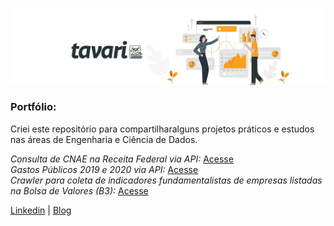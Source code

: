 ![img](https://github.com/arthurtavari/arthurtavari/blob/master/img/layout.jpg)
### Portfólio:
Criei este repositório para compartilharalguns projetos práticos e estudos nas áreas de Engenharia e Ciência de Dados.  

*Consulta de CNAE na Receita Federal via API:* [Acesse](https://github.com/arthurtavari/api_receitaws)
  <br>
*Gastos Públicos 2019 e 2020 via API:* [Acesse](https://github.com/arthurtavari/gastos_publicos)
  <br>
*Crawler para coleta de indicadores fundamentalistas de empresas listadas na Bolsa de Valores (B3):* [Acesse](https://github.com/arthurtavari/ETL_crawler_fundamentalistas_B3)  

[Linkedin](https://www.linkedin.com/in/arthurtavari/) | [Blog](https://www.tavari.com.br)
